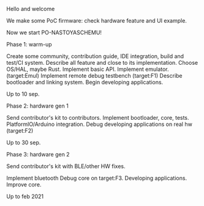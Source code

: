 Hello and welcome

We make some PoC firmware: check hardware feature and UI example.

Now we start PO-NASTOYASCHEMU!

Phase 1: warm-up

Create some community, contribution guide, IDE integration, build and test/CI system.
Describe all feature and close to its implementation.
Choose OS/HAL, maybe Rust.
Implement basic API.
Implement emulator. (target:Emul)
Implement remote debug testbench (target:F1)
Describe bootloader and linking system.
Begin developing applications.

Up to 10 sep.

Phase 2: hardware gen 1

Send contributor's kit to contributors.
Implement bootloader, core, tests.
PlatformIO/Arduino integration.
Debug developing applications on real hw (target:F2)

Up to 30 sep.

Phase 3: hardware gen 2

Send contributor's kit with BLE/other HW fixes.

Implement bluetooth
Debug core on target:F3.
Developing applications.
Improve core.

Up to feb 2021
